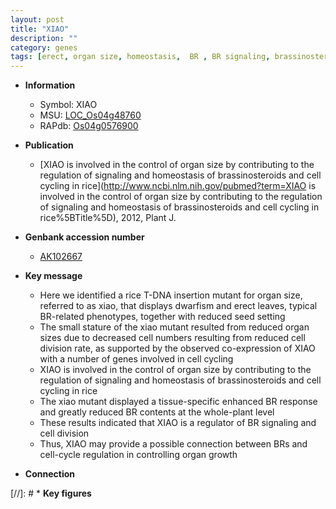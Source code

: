 ```yaml
---
layout: post
title: "XIAO"
description: ""
category: genes
tags: [erect, organ size, homeostasis,  BR , BR signaling, brassinosteroid, cell division, dwarf, growth, seed]
---
```


* **Information**  
    + Symbol: XIAO  
    + MSU: [LOC_Os04g48760](http://rice.uga.edu/cgi-bin/ORF_infopage.cgi?orf=LOC_Os04g48760)  
    + RAPdb: [Os04g0576900](http://rapdb.dna.affrc.go.jp/viewer/gbrowse_details/irgsp1?name=Os04g0576900)  

* **Publication**  
    + [XIAO is involved in the control of organ size by contributing to the regulation of signaling and homeostasis of brassinosteroids and cell cycling in rice](http://www.ncbi.nlm.nih.gov/pubmed?term=XIAO is involved in the control of organ size by contributing to the regulation of signaling and homeostasis of brassinosteroids and cell cycling in rice%5BTitle%5D), 2012, Plant J.

* **Genbank accession number**  
    + [AK102667](http://www.ncbi.nlm.nih.gov/nuccore/AK102667)

* **Key message**  
    + Here we identified a rice T-DNA insertion mutant for organ size, referred to as xiao, that displays dwarfism and erect leaves, typical BR-related phenotypes, together with reduced seed setting
    + The small stature of the xiao mutant resulted from reduced organ sizes due to decreased cell numbers resulting from reduced cell division rate, as supported by the observed co-expression of XIAO with a number of genes involved in cell cycling
    + XIAO is involved in the control of organ size by contributing to the regulation of signaling and homeostasis of brassinosteroids and cell cycling in rice
    + The xiao mutant displayed a tissue-specific enhanced BR response and greatly reduced BR contents at the whole-plant level
    + These results indicated that XIAO is a regulator of BR signaling and cell division
    + Thus, XIAO may provide a possible connection between BRs and cell-cycle regulation in controlling organ growth

* **Connection**  

[//]: # * **Key figures**  


